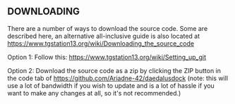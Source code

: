 ## DOWNLOADING
There are a number of ways to download the source code. Some are described here, an alternative all-inclusive guide is also located at https://www.tgstation13.org/wiki/Downloading_the_source_code

Option 1:
Follow this: https://www.tgstation13.org/wiki/Setting_up_git

Option 2: Download the source code as a zip by clicking the ZIP button in the
code tab of https://github.com/Ariadne-42/daedalusdock
(note: this will use a lot of bandwidth if you wish to update and is a lot of
hassle if you want to make any changes at all, so it's not recommended.)
